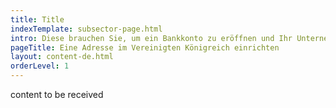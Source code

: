 ```yaml
---
title: Title
indexTemplate: subsector-page.html
intro: Diese brauchen Sie, um ein Bankkonto zu eröffnen und Ihr Unternehmen zu gründen.
pageTitle: Eine Adresse im Vereinigten Königreich einrichten
layout: content-de.html
orderLevel: 1
---
```


content to be received